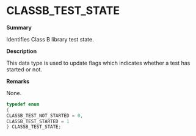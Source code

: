 # CLASSB_TEST_STATE

**Summary**

Identifies Class B library test state.

**Description**

This data type is used to update flags which indicates whether a test has started or not.

**Remarks**

None.

```c
typedef enum
{
CLASSB_TEST_NOT_STARTED = 0,
CLASSB_TEST_STARTED = 1
} CLASSB_TEST_STATE;
```

